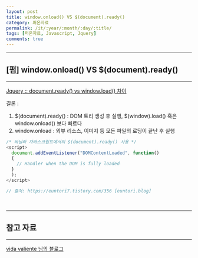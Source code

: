 ```yaml
---
layout: post
title: window.onload() VS $(document).ready()
category: 퍼온자료
permalink: /it/:year/:month/:day/:title/
tags: [퍼온자료, Javascript, Jquery]
comments: true
---
```


---

## [펌] window.onload() VS $(document).ready()

---

[Jquery :: document.ready() vs window.load() 차이](https://diaryofgreen.tistory.com/96)

결론 :

1. $(document).ready() : DOM 트리 생성 후 실행, $(window).load() 혹은 window.onload() 보다 빠르다
2. window.onload : 외부 리소스, 이미지 등 모든 파일의 로딩이 끝난 후 실행

```javascript
/* 바닐라 자바스크립트에서의 $(document).ready() 사용 */
<script>
  document.addEventListener("DOMContentLoaded", function()
  {
    // Handler when the DOM is fully loaded
  }
  );
</script>

// 출처: https://euntori7.tistory.com/356 [euntori.blog]
```

<br>

---

## 참고 자료

---

[vida valiente 님의 블로그](https://diaryofgreen.tistory.com/)
